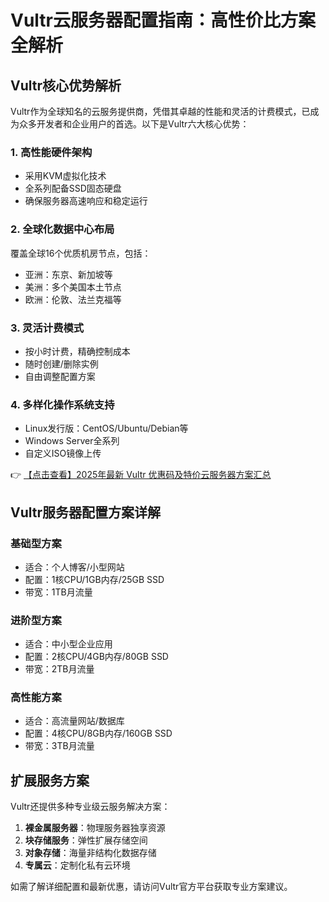 # Vultr云服务器配置指南：高性价比方案全解析

## Vultr核心优势解析

Vultr作为全球知名的云服务提供商，凭借其卓越的性能和灵活的计费模式，已成为众多开发者和企业用户的首选。以下是Vultr六大核心优势：

### 1. 高性能硬件架构
- 采用KVM虚拟化技术
- 全系列配备SSD固态硬盘
- 确保服务器高速响应和稳定运行

### 2. 全球化数据中心布局
覆盖全球16个优质机房节点，包括：
- 亚洲：东京、新加坡等
- 美洲：多个美国本土节点
- 欧洲：伦敦、法兰克福等

### 3. 灵活计费模式
- 按小时计费，精确控制成本
- 随时创建/删除实例
- 自由调整配置方案

### 4. 多样化操作系统支持
- Linux发行版：CentOS/Ubuntu/Debian等
- Windows Server全系列
- 自定义ISO镜像上传

👉 [【点击查看】2025年最新 Vultr 优惠码及特价云服务器方案汇总](https://bit.ly/VuLtr)

## Vultr服务器配置方案详解

### 基础型方案
- 适合：个人博客/小型网站
- 配置：1核CPU/1GB内存/25GB SSD
- 带宽：1TB月流量

### 进阶型方案
- 适合：中小型企业应用
- 配置：2核CPU/4GB内存/80GB SSD
- 带宽：2TB月流量

### 高性能方案
- 适合：高流量网站/数据库
- 配置：4核CPU/8GB内存/160GB SSD
- 带宽：3TB月流量

## 扩展服务方案

Vultr还提供多种专业级云服务解决方案：

1. **裸金属服务器**：物理服务器独享资源
2. **块存储服务**：弹性扩展存储空间
3. **对象存储**：海量非结构化数据存储
4. **专属云**：定制化私有云环境

如需了解详细配置和最新优惠，请访问Vultr官方平台获取专业方案建议。